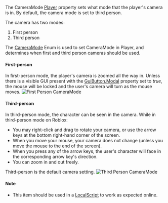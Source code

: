 The CameraMode [Player](https://create.roblox.com/docs/reference/engine/classes/Player) property sets what mode that the player's camera
is in. By default, the camera mode is set to third person.

The camera has two modes:

1.  First person
2.  Third person

The [CameraMode](https://developer.roblox.com/en-us/api-reference/enum/CameraMode) Enum is used to set CameraMode in Player, and
determines when first and third person cameras should be used.

#### First-person

In first-person mode, the player's camera is zoomed all the way in. Unless
there is a visible GUI present with the [GuiButton.Modal](https://create.roblox.com/docs/reference/engine/classes/GuiButton#Modal) property set to
_true_, the mouse will be locked and the user's camera will turn as the
mouse moves. ![First Person CameraMode][1]

#### Third-person

In third-person mode, the character can be seen in the camera. While in
third-person mode on Roblox:

- You may right-click and drag to rotate your camera, or use the arrow
  keys at the bottom right-hand corner of the screen.
- When you move your mouse, your camera does not change (unless you move
  the mouse to the end of the screen).
- When you press any of the arrow keys, the user's character will face in
  the corresponding arrow key's direction.
- You can zoom in and out freely.

Third-person is the default camera setting. ![Third Person CameraMode][2]

#### Note

- This item should be used in a [LocalScript](https://create.roblox.com/docs/reference/engine/classes/LocalScript) to work as expected online.

[1]: https://prod.docsiteassets.roblox.com/assets/blt3d3247ee058ba219/CameraMode-LockFirstPerson.jpg
[2]: https://prod.docsiteassets.roblox.com/assets/bltbf81f29ace6b335b/CameraMode-Classic.jpg